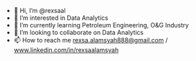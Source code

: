 - 👋 Hi, I’m @rexsaal
- 👀 I’m interested in Data Analytics
- 🌱 I’m currently learning Petroleum Engineering, O&G Industry
- 💞️ I’m looking to collaborate on Data Analytics
- 📫 How to reach me rexsa.alamsyah888@gmail.com / www.linkedin.com/in/rexsaalamsyah

<!---
rexsaal/rexsaal is a ✨ special ✨ repository because its `README.md` (this file) appears on your GitHub profile.
You can click the Preview link to take a look at your changes.
--->
